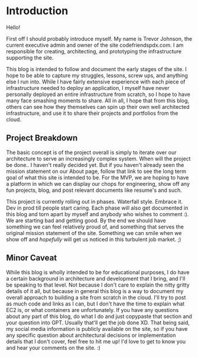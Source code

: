 # Introduction

Hello!

First off I should probably introduce myself. My name is Trevor Johnson, the current executive admin and owner of the site codefriendspdx.com. I am responsible for creating, architecting, and prototyping the infrastructure supporting the site.

This blog is intended to follow and document the early stages of the site. I hope to be able to capture my struggles, lessons, screw ups, and anything else I run into. While I have fairly extensive experience with each piece of infrastructure needed to deploy an application, I myself have never personally deployed an entire infrastructure from scratch, so I hope to have many face smashing moments to share. All in all, I hope that from this blog, others can see how they themselves can spin up their own well architected infrastructure, and use it to share their projects and portfolios from the cloud.

## Project Breakdown

The basic concept is of the project overall is simply to iterate over our architecture to serve an increasingly complex system. When will the project be done.. I haven't really decided yet. But if you haven't already seen the mission statement on our About page, follow that link to see the long term goal of what this site is intended to be. For the MVP, we are hoping to have a platform in which we can display our chops for engineering, show off any fun projects, blog, and post relevant documents like resume's and such.

This project is currently rolling out in phases. Waterfall style. Embrace it. Dev in prod till people start caring. Each phase will also get documented in this blog and torn apart by myself and anybody who wishes to comment :). We are starting bad and getting good. By the end we should have something we can feel relatively proud of, and something that serves the original mission statement of the site. Something we can smile when we show off and *hopefully* will get us noticed in this turbulent job market. ;)

## Minor Caveat

While this blog is wholly intended to be for educational purposes, I do have a certain background in architecture and development that I bring, and I'll be speaking to that level. Not because I don't care to explain the nitty gritty details of it all, but because in general this blog is a way to document my overall approach to building a site from scratch in the cloud. I'll try to post as much code and links as I can, but I don't have the time to explain what EC2 is, or what containers are unfortunately. If you have any questions about any part of this blog, do what I do and just copypaste that section and your question into GPT. Usually that'll get the job done XD. That being said, my social media information is publicly available on the site, so if you have any specific question about architectural decisions or implementation details that I don't cover, feel free to hit me up! I'd love to get to know you and hear your comments on the site. :)
